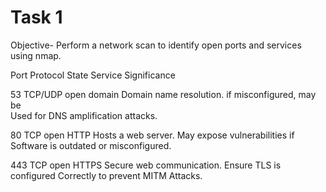 # Task 1 

Objective- Perform a network scan to identify open ports and services using nmap. 



                     
Port     Protocol      State       Service          Significance

53        TCP/UDP      open        domain           Domain name resolution. if misconfigured, may be   
                                                     Used for DNS amplification attacks.  

80         TCP         open         HTTP            Hosts a web server. May expose vulnerabilities if 
                                                    Software is outdated or misconfigured.

443        TCP         open         HTTPS           Secure web communication. Ensure TLS is configured
                                                    Correctly to prevent MITM Attacks.          

